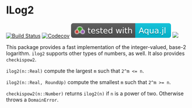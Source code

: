 # ILog2

[![Build Status](https://github.com/JuliaMath/ILog2.jl/actions/workflows/CI.yml/badge.svg?branch=master)](https://github.com/JuliaMath/ILog2.jl/actions/workflows/CI.yml?query=branch%3Amaster)
[![Codecov](https://codecov.io/gh/JuliaMath/ILog2.jl/branch/master/graph/badge.svg)](https://codecov.io/gh/JuliaMath/ILog2.jl)
[![Aqua QA](https://raw.githubusercontent.com/JuliaTesting/Aqua.jl/master/badge.svg)](https://github.com/JuliaTesting/Aqua.jl)
[![](https://img.shields.io/badge/%F0%9F%9B%A9%EF%B8%8F_tested_with-JET.jl-233f9a)](https://github.com/aviatesk/JET.jl)

This package provides a fast implementation of the integer-valued, base-2 logarithm.
`ilog2` supports other types of numbers, as well. It also provides `checkispow2`.

`ilog2(n::Real)` compute the largest `m` such that `2^m <= n`.

`ilog2(n::Real, RoundUp)` compute the smallest `m` such that `2^m >= n`.

`checkispow2(n::Number)` returns `ilog2(n)` if `n` is a power of two.
Otherwise throws a `DomainError`.
